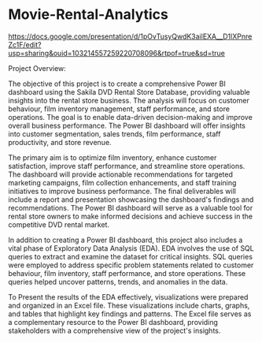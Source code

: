 # Movie-Rental-Analytics
https://docs.google.com/presentation/d/1pOvTusyQwdK3ailEXA__D1lXPnreZc1F/edit?usp=sharing&ouid=103214557259220708096&rtpof=true&sd=true

Project Overview:

The objective of this project is to create a comprehensive Power BI dashboard using the Sakila DVD Rental Store Database, providing valuable insights into the rental store business. The analysis will focus on customer behaviour, film inventory management, staff performance, and store operations. The goal is to enable data-driven decision-making and improve overall business performance. The Power BI dashboard will offer insights into customer segmentation, sales trends, film performance, staff productivity, and store revenue. 

The primary aim is to optimize film inventory, enhance customer satisfaction, improve staff performance, and streamline store operations. The dashboard will provide actionable recommendations for targeted marketing campaigns, film collection enhancements, and staff training initiatives to improve business performance. The final deliverables will include a report and presentation showcasing the dashboard's findings and recommendations. The Power BI dashboard will serve as a valuable tool for rental store owners to make informed decisions and achieve success in the competitive DVD rental market.

In addition to creating a Power BI dashboard, this project also includes a vital phase of Exploratory Data Analysis (EDA). EDA involves the use of SQL queries to extract and examine the dataset for critical insights. SQL queries were employed to address specific problem statements related to customer behaviour, film inventory, staff performance, and store operations. These queries helped uncover patterns, trends, and anomalies in the data.

To Present the results of the EDA effectively, visualizations were prepared and organized in an Excel file. These visualizations include charts, graphs, and tables that highlight key findings and patterns. The Excel file serves as a complementary resource to the Power BI dashboard, providing stakeholders with a comprehensive view of the project's insights.
